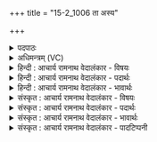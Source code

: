 +++
title = "15-2_1006 ता अस्य"

+++
<details><summary>पदपाठः</summary>

ताः। अ꣣स्य। पृशनायु꣡वः꣢। सो꣡म꣢꣯म्। श्री꣣णन्ति। पृ꣡श्न꣢꣯यः। प्रि꣣याः꣢। इ꣡न्द्र꣢꣯स्य। धे꣣न꣡वः꣢। व꣡ज्र꣢꣯म्। हि꣣न्वन्ति। सा꣡य꣢꣯कम्। व꣡स्वीः꣢꣯। अ꣡नु꣢꣯। स्व꣣रा꣡ज्य꣢म्। स्व꣣। रा꣡ज्य꣢꣯म्। १००६।
</details>

<details><summary>अधिमन्त्रम् (VC)</summary>

- इन्द्रः
- गोतमो राहूगणः
- पङ्क्तिः
- पञ्चमः
</details>

<details><summary>हिन्दी : आचार्य रामनाथ वेदालंकार - विषयः</summary>

आगे फिर उसी विषय का वर्णन है।
</details>

<details><summary>हिन्दी : आचार्य रामनाथ वेदालंकार - पदार्थः</summary>

पदार्थान्वयभाषाः -  (अस्य) इस इन्द्र नामक सूर्य की (ताः पृश्नयः) वे रङ्ग-बिरङ्गी किरणें (पृशनायुवः) मानो चन्द्रमा के साथ स्पर्श को चाहती हुई (सोमम्) चन्द्रमा को (श्रीणन्ति) प्रकाश से परिपक्व करती हैं। (इन्द्रस्य) सूर्य की,वे (प्रियाः) प्रिय (धेनवः) किरणें (सायकम्) दुर्भिक्ष आदि का अन्त करनेवाले (वज्रम्) मेघ के विद्युत् रूप वज्र को (हिन्वन्ति) प्रेरित करती हैं। इस प्रकार (वस्वीः) वे निवासक किरणें (स्वराज्यम्) सूर्य के स्वराज्य के (अनु) अनुकूल चलती हैं ॥२॥ यहाँ ‘पृशनायुवः’ में व्यङ्ग्योत्प्रेक्षा अलङ्कार है ॥२॥
</details>

<details><summary>हिन्दी : आचार्य रामनाथ वेदालंकार - भावार्थः</summary>

भावार्थभाषाः -  सूर्य-किरणों का ही यह महान् कार्य है कि वे सूर्य के स्वराज्य का अनुसरण करती हुई चन्द्र आदि लोकों को प्रकाशित करती हैं,मेघों में विद्युत् रूप वज्र को गरजाती हुई वर्षा करती हैं और सबको बसाती हैं। उसी प्रकार मनुष्यों को भी अपना आन्तरिक एवं बाह्य स्वराज्य प्रकाशित करना चाहिए ॥२॥
</details>

<details><summary>संस्कृत : आचार्य रामनाथ वेदालंकार - विषयः</summary>

अथ पुनस्तमेव विषयमाह।
</details>

<details><summary>संस्कृत : आचार्य रामनाथ वेदालंकार - पदार्थः</summary>

पदार्थान्वयभाषाः -  (अस्य) इन्द्राख्यस्य सूर्यस्य (ताः पृश्नयः) ताः नानावर्णा दीधितयः (पृशनायुवः२) चन्द्रमसा पृशनं स्पर्शं कामयमाना इव (सोमम्) चन्द्रमसम् (श्रीणन्ति) प्रकाशेन परिपक्वं कुर्वन्ति।[श्रीञ् पाके क्र्यादिः।] (इन्द्रस्य) सूर्यस्य,ताः (प्रियाः) प्रेमार्हाः (धेनवः) दीधितयः (सायकम्) दुर्भिक्षादीनाम् अन्तकरम्।[स्यति विनाशयतीति सायकः,षो अन्तकर्मणि।] (वज्रम्) मेघस्थं विद्युद्वज्रम् (हिन्वन्ति) प्रेरयन्ति। एवम् (वस्वीः) वस्व्यः निवासहेतुकास्ताः (स्वराज्यम्) सूर्यस्य स्वकीयं साम्राज्यम् (अनु) अनुसरन्ति ॥२॥३ अत्र ‘पृशनायुवः’ इत्यत्र व्यङ्ग्योत्प्रेक्षालङ्कारः ॥२॥
</details>

<details><summary>संस्कृत : आचार्य रामनाथ वेदालंकार - भावार्थः</summary>

भावार्थभाषाः -  सूर्यरश्मीनामेवेदं प्रशंसनीयं महत् कार्यं यत्ते सूर्यस्य स्वराज्यमनुसरन्तश्चन्द्रादीन् लोकान् प्रकाशयन्ति,मेघेषु विद्युद्वज्रं गर्जयन्तो वृष्टिं कुर्वन्ति,सर्वान् निवासयन्ति च। तथैव मनुष्यैरपि स्वकीयमान्तरं बाह्यं च स्वराज्यं प्रकाशनीयम् ॥२॥
</details>

<details><summary>संस्कृत : आचार्य रामनाथ वेदालंकार - पादटिप्पनी</summary>

टिप्पणी:   १. ऋ० १।८४।११। २. पृशनायुवः स्पर्शनकामाः—इति सा०। आत्मनः स्पर्शमिच्छन्त्यः अत्र छान्दसो वर्णलापो वेति सलोपः—इति ऋ० १।८४।११ भाष्ये द०। ३. ऋग्भाष्ये दयानन्दर्षिर्मन्त्रमिमं सूर्यकिरणपक्षे सेनापक्षे च व्याख्यातवान्।
</details>
